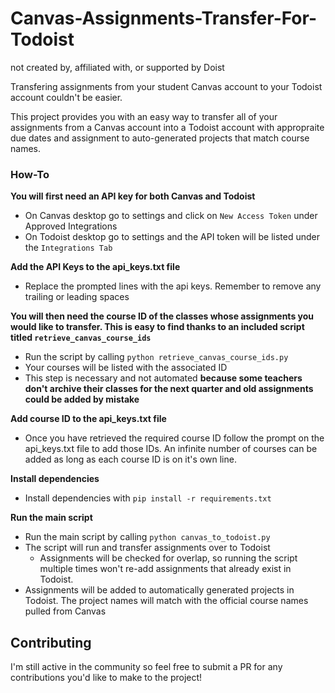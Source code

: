 # Canvas-Assignments-Transfer-For-Todoist
not created by, affiliated with, or supported by Doist

Transfering assignments from your student Canvas account to your Todoist account couldn't be easier. 

This project provides you with an easy way to transfer all of your assignments from a Canvas account into a Todoist account with appropraite due dates and assignment to auto-generated projects that match course names. 

### How-To

**You will first need an API key for both Canvas and Todoist**
- On Canvas desktop go to settings and click on ```New Access Token``` under Approved Integrations
- On Todoist desktop go to settings and the API token will be listed under the ```Integrations Tab```

**Add the API Keys to the api_keys.txt file**
- Replace the prompted lines with the api keys. Remember to remove any trailing or leading spaces

**You will then need the course ID of the classes whose assignments you would like to transfer. This is easy to find thanks to an included script titled ```retrieve_canvas_course_ids```**
- Run the script by calling ```python retrieve_canvas_course_ids.py```
- Your courses will be listed with the associated ID
- This step is necessary and not automated **because some teachers don't archive their classes for the next quarter and old assignments could be added by mistake**

**Add course ID to the api_keys.txt file**
- Once you have retrieved the required course ID follow the prompt on the api_keys.txt file to add those IDs. An infinite number of courses can be added as long as each course ID is on it's own line. 

**Install dependencies**
- Install dependencies with `pip install -r requirements.txt`

**Run the main script**
- Run the main script by calling ```python canvas_to_todoist.py```
- The script will run and transfer assignments over to Todoist
  - Assignments will be checked for overlap, so running the script multiple times won't re-add assignments that already exist in Todoist. 
- Assignments will be added to automatically generated projects in Todoist. The project names will match with the official course names pulled from Canvas

## Contributing 
I'm still active in the community so feel free to submit a PR for any contributions you'd like to make to the project!

